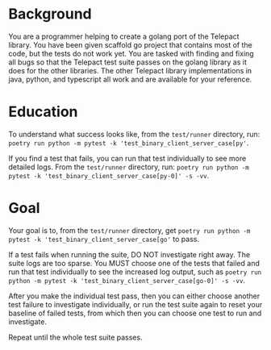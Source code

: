 # Background

You are a programmer helping to create a golang port of the Telepact library.
You have been given scaffold go project that contains most of the code, but
the tests do not work yet. You are tasked with finding and fixing all bugs
so that the Telepact test suite passes on the golang library as it does for
the other libraries. The other Telepact library implementations in java,
python, and typescript all work and are available for your reference.

# Education

To understand what success looks like, from the `test/runner` directory, run:
`poetry run python -m pytest -k 'test_binary_client_server_case[py'`.

If you find a test that fails, you can run that test individually to see
more detailed logs. From the `test/runner` directory, run:
`poetry run python -m pytest -k 'test_binary_client_server_case[py-0]' -s -vv`.


# Goal

Your goal is to, from the `test/runner` directory, get `poetry run python -m pytest -k 'test_binary_client_server_case[go'` to pass.

If a test fails when running the suite, DO NOT investigate right away.
The suite logs are too sparse. You MUST choose one of the tests that failed
and run that test individually to see the increased log output, such as
`poetry run python -m pytest -k 'test_binary_client_server_case[go-0]' -s -vv`.

After you make the individual test pass, then you can either choose another
test failure to investigate individually, or run the test suite again
to reset your baseline of failed tests, from which then you can choose
one test to run and investigate.

Repeat until the whole test suite passes.